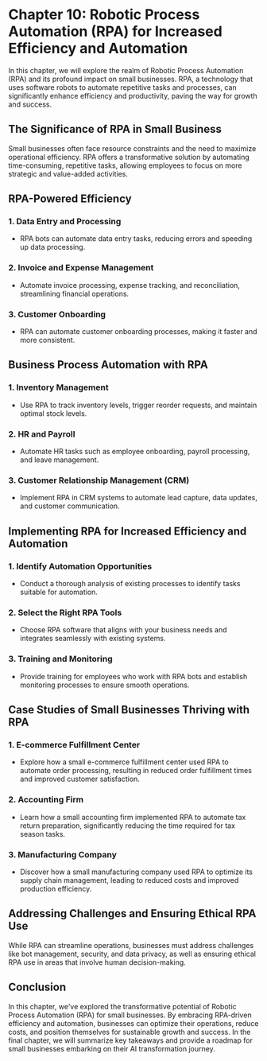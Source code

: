 Chapter 10: Robotic Process Automation (RPA) for Increased Efficiency and Automation
====================================================================================

In this chapter, we will explore the realm of Robotic Process Automation (RPA) and its profound impact on small businesses. RPA, a technology that uses software robots to automate repetitive tasks and processes, can significantly enhance efficiency and productivity, paving the way for growth and success.

The Significance of RPA in Small Business
-----------------------------------------

Small businesses often face resource constraints and the need to maximize operational efficiency. RPA offers a transformative solution by automating time-consuming, repetitive tasks, allowing employees to focus on more strategic and value-added activities.

RPA-Powered Efficiency
----------------------

### 1. **Data Entry and Processing**

* RPA bots can automate data entry tasks, reducing errors and speeding up data processing.

### 2. **Invoice and Expense Management**

* Automate invoice processing, expense tracking, and reconciliation, streamlining financial operations.

### 3. **Customer Onboarding**

* RPA can automate customer onboarding processes, making it faster and more consistent.

Business Process Automation with RPA
------------------------------------

### 1. **Inventory Management**

* Use RPA to track inventory levels, trigger reorder requests, and maintain optimal stock levels.

### 2. **HR and Payroll**

* Automate HR tasks such as employee onboarding, payroll processing, and leave management.

### 3. **Customer Relationship Management (CRM)**

* Implement RPA in CRM systems to automate lead capture, data updates, and customer communication.

Implementing RPA for Increased Efficiency and Automation
--------------------------------------------------------

### 1. **Identify Automation Opportunities**

* Conduct a thorough analysis of existing processes to identify tasks suitable for automation.

### 2. **Select the Right RPA Tools**

* Choose RPA software that aligns with your business needs and integrates seamlessly with existing systems.

### 3. **Training and Monitoring**

* Provide training for employees who work with RPA bots and establish monitoring processes to ensure smooth operations.

Case Studies of Small Businesses Thriving with RPA
--------------------------------------------------

### 1. **E-commerce Fulfillment Center**

* Explore how a small e-commerce fulfillment center used RPA to automate order processing, resulting in reduced order fulfillment times and improved customer satisfaction.

### 2. **Accounting Firm**

* Learn how a small accounting firm implemented RPA to automate tax return preparation, significantly reducing the time required for tax season tasks.

### 3. **Manufacturing Company**

* Discover how a small manufacturing company used RPA to optimize its supply chain management, leading to reduced costs and improved production efficiency.

Addressing Challenges and Ensuring Ethical RPA Use
--------------------------------------------------

While RPA can streamline operations, businesses must address challenges like bot management, security, and data privacy, as well as ensuring ethical RPA use in areas that involve human decision-making.

Conclusion
----------

In this chapter, we've explored the transformative potential of Robotic Process Automation (RPA) for small businesses. By embracing RPA-driven efficiency and automation, businesses can optimize their operations, reduce costs, and position themselves for sustainable growth and success. In the final chapter, we will summarize key takeaways and provide a roadmap for small businesses embarking on their AI transformation journey.
